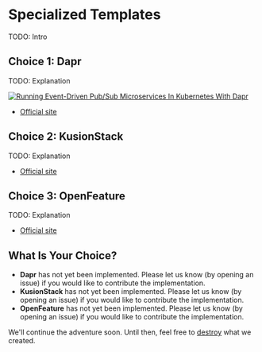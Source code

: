 # Specialized Templates

TODO: Intro

## Choice 1: Dapr

TODO: Explanation

[![Running Event-Driven Pub/Sub Microservices In Kubernetes With Dapr](https://img.youtube.com/vi/-4sHUvfk2Eg/0.jpg)](https://youtu.be/-4sHUvfk2Eg)
* [Official site](https://dapr.io)

## Choice 2: KusionStack

TODO: Explanation

* [Official site](https://kusionstack.io)

## Choice 3: OpenFeature

TODO: Explanation

* [Official site](https://openfeature.dev)

## What Is Your Choice?

* **Dapr** has not yet been implemented. Please let us know (by opening an issue) if you would like to contribute the implementation.
* **KusionStack** has not yet been implemented. Please let us know (by opening an issue) if you would like to contribute the implementation.
* **OpenFeature** has not yet been implemented. Please let us know (by opening an issue) if you would like to contribute the implementation.

We'll continue the adventure soon. Until then, feel free to [destroy](../destroy/idp.md) what we created.

